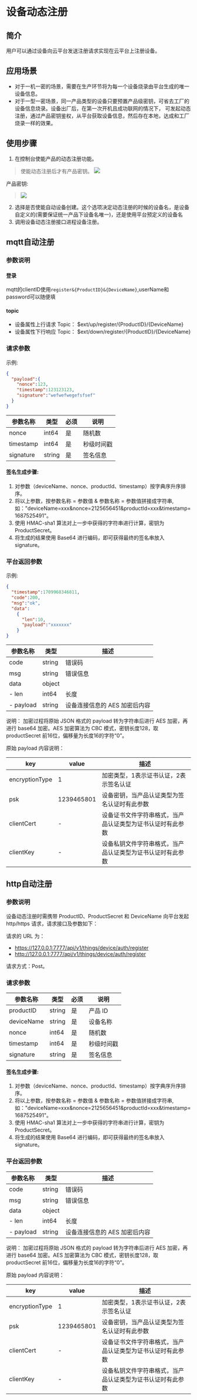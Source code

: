 # 设备动态注册

## 简介
用户可以通过设备向云平台发送注册请求实现在云平台上注册设备。

## 应用场景
- 对于一机一密的场景，需要在生产环节将为每一个设备烧录由平台生成的唯一设备信息。
- 对于一型一密场景，同一产品类型的设备只要预置产品级密钥，可省去工厂的设备信息烧录。设备出厂后，在第一次开机且成功联网的情况下，
  可发起动态注册，通过产品密钥鉴权，从平台获取设备信息，然后存在本地，达成和工厂烧录一样的效果。

## 使用步骤
1. 在控制台使能产品的动态注册功能。
>  使能动态注册后才有产品密钥。
> <img src="/assets/云端开发/动态注册/动态注册1.png">  

产品密钥:
> <img src="/assets/云端开发/动态注册/动态注册2.png">

2. 选择是否使能自动设备创建。这个选项决定动态注册的时候的设备名，是设备自定义的(需要保证统一产品下设备名唯一)，还是使用平台预定义的设备名
3. 调用设备动态注册接口进程设备注册。

## mqtt自动注册

### 参数说明

#### 登录
mqtt的clientID使用`register&{ProductID}&{DeviceName}`,userName和password可以随便填

#### topic
* 设备属性上行请求 Topic： $ext/up/register/{ProductID}/{DeviceName}
* 设备属性下行响应 Topic： $ext/down/register/{ProductID}/{DeviceName}


### 请求参数
示例:  
```json
{
  "payload":{
    "nonce":123,
    "timestamp":123123123,
    "signature":"wefwefwegefsfsef"
  }
}
```

| 参数名称       | 类型      | 必须  | 说明        |
|------------|---------|-----|-----------|
| nonce      | int64   | 是   | 随机数       |
| timestamp  | int64   | 是   | 秒级时间戳     |
| signature  | string  | 是   | 签名信息      |

#### 签名生成步骤:
1. 对参数（deviceName、nonce、productId、timestamp）按字典序升序排序。
2. 将以上参数，按参数名称 = 参数值 & 参数名称 = 参数值拼接成字符串, 如："deviceName=xxx&nonce=2125656451&productId=xxx&timestamp=1687525491"。
3. 使用 HMAC-sha1 算法对上一步中获得的字符串进行计算，密钥为 ProductSecret。
4. 将生成的结果使用 Base64 进行编码，即可获得最终的签名串放入 signature。

### 平台返回参数
示例:
```json
{
  "timestamp":1709968346811,
  "code":200,
  "msg":"ok",
  "data":
    {
      "len":10,
      "payload":"xxxxxxx"
    }
}
```

| 参数名称      | 类型         | 描述                |
|-----------|------------|-------------------|
| code      | string     | 错误码               |
| msg       | string     | 错误信息              |
| data      | object     |                   |
| - len     | int64      | 长度                |
| - payload | string     | 设备连接信息的 AES 加密后内容 |

说明：
加密过程将原始 JSON 格式的 payload 转为字符串后进行 AES 加密，再进行 base64 加密。AES 加密算法为 CBC 模式，密钥长度128，取 productSecret 前16位，偏移量为长度16的字符“0”。

原始 payload 内容说明：

| key            | value      | 描述                                     |
|----------------|------------|----------------------------------------|
| encryptionType | 1          | 加密类型，1表示证书认证，2表示签名认证                   |
| psk            | 1239465801 | 设备密钥，当产品认证类型为签名认证时有此参数                 |
| clientCert     | -          | 设备证书文件字符串格式，当产品认证类型为证书认证时有此参数          |
| clientKey      | -          | 设备私钥文件字符串格式，当产品认证类型为证书认证时有此参数          |



## http自动注册

### 参数说明
设备动态注册时需携带 ProductID、ProductSecret 和 DeviceName 向平台发起 http/https 请求，请求接口及参数如下：

请求的 URL 为：
- https://127.0.0.1:7777/api/v1/things/device/auth/register
- http://127.0.0.1:7777/api/v1/things/device/auth/register

请求方式：Post。

### 请求参数

| 参数名称       | 类型      | 必须  | 说明        |
|------------|---------|-----|-----------|
| productID  | string  | 是   | 产品 ID     |
| deviceName | string  | 是   | 设备名称      |
| nonce      | int64   | 是   | 随机数       |
| timestamp  | int64   | 是   | 秒级时间戳     |
| signature  | string  | 是   | 签名信息      |

#### 签名生成步骤:
1. 对参数（deviceName、nonce、productId、timestamp）按字典序升序排序。
2. 将以上参数，按参数名称 = 参数值 & 参数名称 = 参数值拼接成字符串, 如："deviceName=xxx&nonce=2125656451&productId=xxx&timestamp=1687525491"。
3. 使用 HMAC-sha1 算法对上一步中获得的字符串进行计算，密钥为 ProductSecret。
4. 将生成的结果使用 Base64 进行编码，即可获得最终的签名串放入 signature。

### 平台返回参数

| 参数名称      | 类型         | 描述                |
|-----------|------------|-------------------|
| code      | string     | 错误码               |
| msg       | string     | 错误信息              |
| data      | object     |                   |
| - len     | int64      | 长度                |
| - payload | string     | 设备连接信息的 AES 加密后内容 |

说明：
加密过程将原始 JSON 格式的 payload 转为字符串后进行 AES 加密，再进行 base64 加密。AES 加密算法为 CBC 模式，密钥长度128，取 productSecret 前16位，偏移量为长度16的字符“0”。

原始 payload 内容说明：

| key            | value      | 描述                                     |
|----------------|------------|----------------------------------------|
| encryptionType | 1          | 加密类型，1表示证书认证，2表示签名认证                   |
| psk            | 1239465801 | 设备密钥，当产品认证类型为签名认证时有此参数                 |
| clientCert     | -          | 设备证书文件字符串格式，当产品认证类型为证书认证时有此参数          |
| clientKey      | -          | 设备私钥文件字符串格式，当产品认证类型为证书认证时有此参数          |
